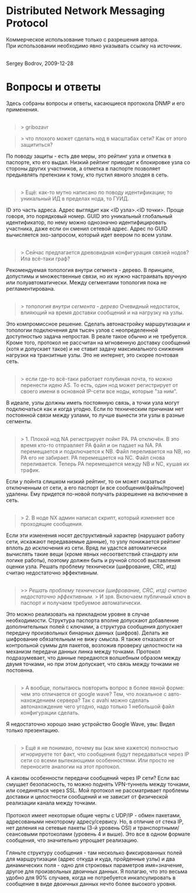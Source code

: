 # Distributed Network Messaging Protocol #

Коммерческое использование только с разрешения автора.<br>
При использовании необходимо явно указывать ссылку на источник.<br>
<br>
<p>Sergey Bodrov, 2009-12-28</p>

<h1>Вопросы и ответы</h1>

Здесь собраны вопросы и ответы, касающиеся протокола DNMP и его применения.<br>
<br>
<blockquote>> gribozavr</blockquote>

<blockquote>> что плохого может сделать нод в масштабах сети? Как от этого защититься?</blockquote>

По поводу защиты - есть две меры, это рейтинг узла и отметка в паспорте, кто его выдал. Низкий рейтинг приводит к блокировке узла со стороны других участников, а отметка в паспорте позволяет предьявлять претензии к тому, кто пустил явного злодея в сеть.<br>
<br>
<blockquote>> Ещё: как-то мутно написано по поводу идентификации; то уникальный ИД в пределах нода, то ГУИД.</blockquote>

ID это часть адреса. Адрес выглядит как <ID узла>.<ID точки>. Проще говоря, это порядковый номер. GUID это уникальный глобальный идентификатор, по нему можно однозначно идентифицировать участника, даже если он сменил сетевой адрес. Адрес по GUID вычисляется эхо-запросом, который идет веером по всем узлам.<br>
<br>
<blockquote>> Сейчас предлагается древовидная конфигурация связей нодов? Ила всё-таки граф?</blockquote>

Рекомендуемая топология внутри сегмента - дерево. В принципе, допустимы и множественные связи, но их нужно настраивать вручную или полуавтоматически. Между сегментами топология пока не регламентирована.<br>
<br>
<blockquote>> <i>топология внутри сегмента - дерево</i> Очевидный недостаток, влияющий на время доставки сообщений и на нагрузку на узлы.</blockquote>

Это компромиссное решение. Сделать автонастройку маршрутизации и топологии подключения для тысяч узлов с неопределенной доступностью задача непростая. В реале такое обычно и не требуется. Кроме того, протокол не рассчитан на мгновенную доставку сообщений (хотя и допускает такое) и не ставит задачу максимального снижения нагрузки на транзитные узлы. Это не интернет, это скорее почтовая сеть.<br>
<br>
<blockquote>> если где-то всё-таки работает голубиная почта, то можно перенести идею AS. То есть, один нод может регистрирует от своего имени в основной IP-сети все ноды, которые "за ним".</blockquote>

В идеале, узлы должны иметь постоянную связь, а точки узла могут подключаться как и когда угодно. Если по техническим причинам нет постоянной связи между узлами, то лучше вынести эти узлы в разные сегменты.<br>
<br>
<blockquote>> 1. Плохой нод NA регистрирует пойнт PA. PA отключён. В это время кто-то отправляет PA файл и он падает на NA. PA перемещается и подключается к NB. Файл переливается на NB, но PA его не забирает. PA перемещается на NC. Файл снова переливается. Теперь PA перемещается между NB и NC, кушая их трафик.</blockquote>

Если у пойнта слишком низкий рейтинг, то он может оказаться отключенным от сети, а его паспорт (и все сообщения/файлы/прочее) удалены. Ему придется по-новой получать разрешение на включение в сеть.<br>
<br>
<blockquote>> 2. В ноде NX админ написал скрипт, который изменяет все проходящие сообщения.</blockquote>

Если эти изменения носят деструктивный характер (нарушают работу сети, искажают передаваемые данные), то узлу понижается рейтинг вплоть до исключения из сети. Вряд ли удастся автоматически вычислять такие вещи (кроме явных несоответствий стандарту или логике работы), поэтому должен быть и ручной способ выставления оценки узла. Решать проблему технически (шифрование, CRC, итд) считаю недостаточно эффективным.<br>
<br>
<blockquote>>> <i>Решать проблему технически (шифрование, CRC, итд) считаю недостаточно эффективным. </i>
> И зря. Включаем публичный ключ в паспорт и получаем требуемое автоматически.</blockquote>

Это можно реализовать на прикладном уровне в случае необходимости. Структура паспорта вполне допускают добавление дополнительных полей с ключами, а структура сообщения допускает передачу произвольных бинарных данных (шифров). Делать же шифрование обязательным не вижу смысла. Я также отказался от контрольной суммы для пакетов, возложив проверку целостности на механизм передачи данных линка между точками. Протокол подразумевает, что данные передаются волшебным образом между двумя точками, но при этом допускает, что связь между точками не постоянна.<br>
<br>
<blockquote>> А вообще, попытаюсь повторить вопрос в более явной форме: чем это отличается от google wave? Тем, что локальное с авто-нахождением сервера? Так с avahi можно сделать автонахождение чего угодно, надо только 1 небольшой файл конфигурации сделать.</blockquote>

Я недостаточно хорошо знаю устройство Google Wave, увы: Видел только презентацию.<br>
<br>
<blockquote>> Ещё я не понимаю, почему вы (как мне кажется) полностью игнорируете тот факт, что сообщения будут передаваться через IP сети со всеми вытекающими особенностями. Или просто не переносите аналогии на этот протокол.</blockquote>

А каковы особенности передачи сообщений через IP сети? Если вас смущает безопасность, то можно поднять VPN-туннель между точками, или соединяться через SSL. Мой протокол не рассматривает проблемы доставки и целостности сообщений и не зависит от физической реализации канала между точками.<br>
<br>
Протокол имеет некоторые общие черты с UDP/IP - обмен пакетами, адресоваными некоторому адресу/сервису. Но, в отличие от стека IP, нет деления на сетевые пакеты (3-й уровень OSI) и транспортными/сеансовыми протоколами (уровень 4 и выше). Это все в одном формате сообщения, что значительно упрощает реализацию.<br>
<br>
Гляньте структуру сообщения - там несколько фиксированных полей для маршрутизации (адрес откуда и куда, пройденные узлы) и два динамических поля - одно для строковых параметров имя=значение, другое для произвольных двоичных данных. Я полагаю, что это весьма удобно для 90% случаев, когда не потребуется инкапсулировать в сообщение в виде двоичных данных нечто более высокого уровня.
